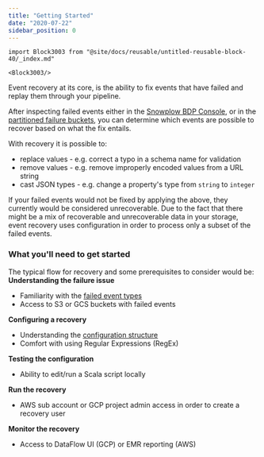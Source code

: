 ```yaml
---
title: "Getting Started"
date: "2020-07-22"
sidebar_position: 0
---
```


```mdx-code-block
import Block3003 from "@site/docs/reusable/untitled-reusable-block-40/_index.md"

<Block3003/>
```

Event recovery at its core, is the ability to fix events that have failed and replay them through your pipeline.

After inspecting failed events either in the [Snowplow BDP Console](/docs/migrated/managing-data-quality/failed-events-in-the-ui/), or in the [partitioned failure buckets](/docs/migrated/managing-data-quality/accessing-failed-events/failed-events-in-athena-and-bigquery/), you can determine which events are possible to recover based on what the fix entails.

With recovery it is possible to:

- replace values - e.g. correct a typo in a schema name for validation
- remove values - e.g. remove improperly encoded values from a URL string
- cast JSON types - e.g. change a property's type from `string` to `integer`

If your failed events would not be fixed by applying the above, they currently would be considered unrecoverable. Due to the fact that there might be a mix of recoverable and unrecoverable data in your storage, event recovery uses configuration in order to process only a subset of the failed events.

### What you'll need to get started  

The typical flow for recovery and some prerequisites to consider would be:  
**Understanding the failure issue**

- Familiarity with the [failed event types](/docs/migrated/managing-data-quality/understanding-failed-events/)
- Access to S3 or GCS buckets with failed events

**Configuring a recovery**

- Understanding the [configuration structure](/docs/migrated/managing-data-quality/event-recovery-for-bdp-users/manual-event-recovery-for-snowplow-bdp/configuration/)
- Comfort with using Regular Expressions (RegEx)

**Testing the configuration**

- Ability to edit/run a Scala script locally

**Run the recovery**

- AWS sub account or GCP project admin access in order to create a recovery user

**Monitor the recovery**

- Access to DataFlow UI (GCP) or EMR reporting (AWS)
